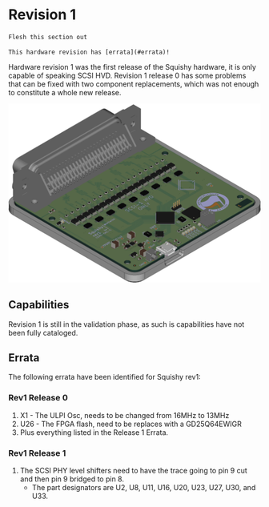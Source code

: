 # Revision 1

```{todo}
Flesh this section out
```
```{warning}
This hardware revision has [errata](#errata)!
```


Hardware revision 1 was the first release of the Squishy hardware, it is only capable of speaking SCSI HVD. Revision 1 release 0 has some problems that can be fixed with two component replacements, which was not enough to constitute a whole new release.

![Squishy rev1 Render](../_images/rev1_render.png)

## Capabilities

Revision 1 is still in the validation phase, as such is capabilities have not been fully cataloged.

## Errata

The following errata have been identified for Squishy rev1:

### Rev1 Release 0

 1. X1 - The ULPI Osc, needs to be changed from 16MHz to 13MHz
 2. U26 - The FPGA flash, need to be replaces with a GD25Q64EWIGR
 3. Plus everything listed in the Release 1 Errata.

### Rev1 Release 1

1. The SCSI PHY level shifters need to have the trace going to pin 9 cut and then pin 9 bridged to pin 8.
    * The part designators are U2, U8, U11, U16, U20, U23, U27, U30, and U33.
